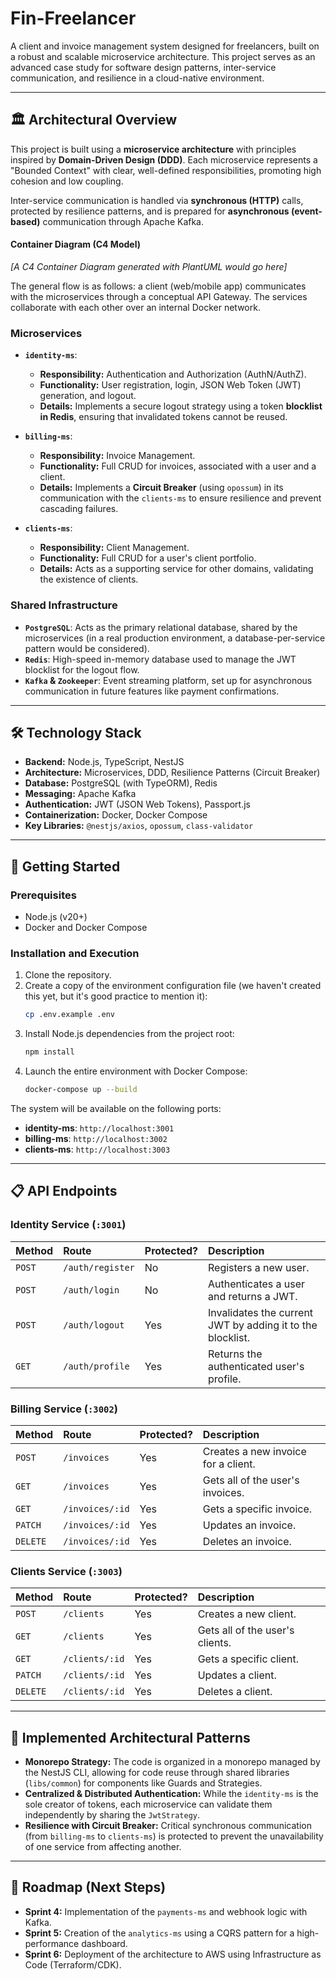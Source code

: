 # Fin-Freelancer

A client and invoice management system designed for freelancers, built on a robust and scalable microservice architecture. This project serves as an advanced case study for software design patterns, inter-service communication, and resilience in a cloud-native environment.

***

## 🏛️ Architectural Overview

This project is built using a **microservice architecture** with principles inspired by **Domain-Driven Design (DDD)**. Each microservice represents a "Bounded Context" with clear, well-defined responsibilities, promoting high cohesion and low coupling.

Inter-service communication is handled via **synchronous (HTTP)** calls, protected by resilience patterns, and is prepared for **asynchronous (event-based)** communication through Apache Kafka.

#### Container Diagram (C4 Model)
*[A C4 Container Diagram generated with PlantUML would go here]*

The general flow is as follows: a client (web/mobile app) communicates with the microservices through a conceptual API Gateway. The services collaborate with each other over an internal Docker network.

### Microservices

* **`identity-ms`**:
    * **Responsibility:** Authentication and Authorization (AuthN/AuthZ).
    * **Functionality:** User registration, login, JSON Web Token (JWT) generation, and logout.
    * **Details:** Implements a secure logout strategy using a token **blocklist in Redis**, ensuring that invalidated tokens cannot be reused.

* **`billing-ms`**:
    * **Responsibility:** Invoice Management.
    * **Functionality:** Full CRUD for invoices, associated with a user and a client.
    * **Details:** Implements a **Circuit Breaker** (using `opossum`) in its communication with the `clients-ms` to ensure resilience and prevent cascading failures.

* **`clients-ms`**:
    * **Responsibility:** Client Management.
    * **Functionality:** Full CRUD for a user's client portfolio.
    * **Details:** Acts as a supporting service for other domains, validating the existence of clients.

### Shared Infrastructure
* **`PostgreSQL`**: Acts as the primary relational database, shared by the microservices (in a real production environment, a database-per-service pattern would be considered).
* **`Redis`**: High-speed in-memory database used to manage the JWT blocklist for the logout flow.
* **`Kafka` & `Zookeeper`**: Event streaming platform, set up for asynchronous communication in future features like payment confirmations.

***

## 🛠️ Technology Stack

* **Backend:** Node.js, TypeScript, NestJS
* **Architecture:** Microservices, DDD, Resilience Patterns (Circuit Breaker)
* **Database:** PostgreSQL (with TypeORM), Redis
* **Messaging:** Apache Kafka
* **Authentication:** JWT (JSON Web Tokens), Passport.js
* **Containerization:** Docker, Docker Compose
* **Key Libraries:** `@nestjs/axios`, `opossum`, `class-validator`

***

## 🚀 Getting Started

### Prerequisites
- Node.js (v20+)
- Docker and Docker Compose

### Installation and Execution
1.  Clone the repository.
2.  Create a copy of the environment configuration file (we haven't created this yet, but it's good practice to mention it):
    ```bash
    cp .env.example .env 
    ```
3.  Install Node.js dependencies from the project root:
    ```bash
    npm install
    ```
4.  Launch the entire environment with Docker Compose:
    ```bash
    docker-compose up --build
    ```
The system will be available on the following ports:
- **identity-ms**: `http://localhost:3001`
- **billing-ms**: `http://localhost:3002`
- **clients-ms**: `http://localhost:3003`

***

## 📋 API Endpoints

### Identity Service (`:3001`)
| Method | Route | Protected? | Description |
| :--- | :--- | :--- | :--- |
| `POST` | `/auth/register` | No | Registers a new user. |
| `POST` | `/auth/login` | No | Authenticates a user and returns a JWT. |
| `POST` | `/auth/logout` | Yes | Invalidates the current JWT by adding it to the blocklist. |
| `GET` | `/auth/profile` | Yes | Returns the authenticated user's profile. |

### Billing Service (`:3002`)
| Method | Route | Protected? | Description |
| :--- | :--- | :--- | :--- |
| `POST` | `/invoices` | Yes | Creates a new invoice for a client. |
| `GET` | `/invoices` | Yes | Gets all of the user's invoices. |
| `GET` | `/invoices/:id` | Yes | Gets a specific invoice. |
| `PATCH` | `/invoices/:id` | Yes | Updates an invoice. |
| `DELETE`| `/invoices/:id` | Yes | Deletes an invoice. |

### Clients Service (`:3003`)
| Method | Route | Protected? | Description |
| :--- | :--- | :--- | :--- |
| `POST` | `/clients` | Yes | Creates a new client. |
| `GET` | `/clients` | Yes | Gets all of the user's clients. |
| `GET` | `/clients/:id` | Yes | Gets a specific client. |
| `PATCH` | `/clients/:id` | Yes | Updates a client. |
| `DELETE`| `/clients/:id` | Yes | Deletes a client. |

***

## 🎨 Implemented Architectural Patterns

* **Monorepo Strategy:** The code is organized in a monorepo managed by the NestJS CLI, allowing for code reuse through shared libraries (`libs/common`) for components like Guards and Strategies.
* **Centralized & Distributed Authentication:** While the `identity-ms` is the sole creator of tokens, each microservice can validate them independently by sharing the `JwtStrategy`.
* **Resilience with Circuit Breaker:** Critical synchronous communication (from `billing-ms` to `clients-ms`) is protected to prevent the unavailability of one service from affecting another.

***

## 🔮 Roadmap (Next Steps)

* **Sprint 4:** Implementation of the `payments-ms` and webhook logic with Kafka.
* **Sprint 5:** Creation of the `analytics-ms` using a CQRS pattern for a high-performance dashboard.
* **Sprint 6:** Deployment of the architecture to AWS using Infrastructure as Code (Terraform/CDK).